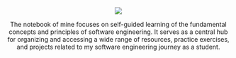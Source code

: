 <div align="center">
  <img src="https://github.com/decimozs/software-engineering/assets/106976520/8ce7340e-8dbe-4355-9588-1a0d3c62c653" />
  <p>
    The notebook of mine focuses on self-guided learning of the fundamental concepts and principles of software engineering. It serves as a central hub for organizing and accessing a wide range of resources, practice exercises, and projects related to my software engineering journey as a student.
  </p>
</div>
